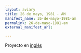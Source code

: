 ```yaml
---
layout: aviary
title: 26 de mayo, 1981 - AM
manifest_name: 26-de-mayo-1981-am
permalink: 26-de-mayo-1981-am
external_manifest_url: 

---
```

<!-- Add an essay or interpretive material below this line,
using HTML or markdown.  Do not modify this file above this line -->
Proyecto en <a href="https://radiovenceremos.github.io/radio-venceremos-english-1/may-26-1981-am">inglés</a>
<br>
